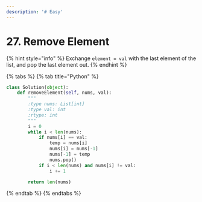 ```yaml
---
description: '# Easy'
---
```


# 27. Remove Element

{% hint style="info" %}
Exchange `element = val` with the last element of the list, and pop the last element out.
{% endhint %}

{% tabs %}
{% tab title="Python" %}
```python
class Solution(object):
    def removeElement(self, nums, val):
        """
        :type nums: List[int]
        :type val: int
        :rtype: int
        """
        i = 0
        while i < len(nums):
            if nums[i] == val:
                temp = nums[i]
                nums[i] = nums[-1]
                nums[-1] = temp
                nums.pop()
            if i < len(nums) and nums[i] != val:
                i += 1

        return len(nums)
```
{% endtab %}
{% endtabs %}

